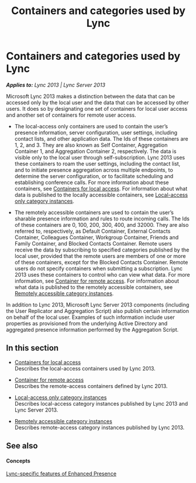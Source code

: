 ﻿---
title: Containers and categories used by Lync
TOCTitle: Containers and categories used by Lync
ms:assetid: daa69a3b-25d6-4a5a-9398-95373ef24d15
ms:mtpsurl: https://msdn.microsoft.com/en-us/library/Dn454630(v=office.15)
ms:contentKeyID: 57093185
ms.date: 07/24/2014
mtps_version: v=office.15
---

# Containers and categories used by Lync


_**Applies to:** Lync 2013 | Lync Server 2013_

Microsoft Lync 2013 makes a distinction between the data that can be accessed only by the local user and the data that can be accessed by other users. It does so by designating one set of containers for local user access and another set of containers for remote user access.

  - The local-access only containers are used to contain the user’s presence information, server configuration, user settings, including contact lists, and other application data. The Ids of these containers are 1, 2, and 3. They are also known as Self Container, Aggregation Container 1, and Aggregation Container 2, respectively. The data is visible only to the local user through self-subscription. Lync 2013 uses these containers to roam the user settings, including the contact list, and to initiate presence aggregation across multiple endpoints, to determine the server configuration, or to facilitate scheduling and establishing conference calls. For more information about these containers, see [Containers for local access](containers-for-local-access.md). For information about what data is published to the locally accessible containers, see [Local-access only category instances](local-access-only-category-instances.md).

  - The remotely accessible containers are used to contain the user’s sharable presence information and rules to route incoming calls. The Ids of these containers are 0, 100, 200, 300, 400, and 32000. They are also referred to, respectively, as Default Container, External Contacts Container, Colleagues Container, Workgroup Container, Friends and Family Container, and Blocked Contacts Container. Remote users receive the data by subscribing to specified categories published by the local user, provided that the remote users are members of one or more of these containers, except for the Blocked Contacts Container. Remote users do not specify containers when submitting a subscription. Lync 2013 uses these containers to control who can view what data. For more information, see [Container for remote access](container-for-remote-access.md). For information about what data is published to the remotely accessible containers, see [Remotely accessible category instances](remotely-accessible-category-instances.md).

In addition to Lync 2013, Microsoft Lync Server 2013 components (including the User Replicator and Aggregation Script) also publish certain information on behalf of the local user. Examples of such information include user properties as provisioned from the underlying Active Directory and aggregated presence information performed by the Aggregation Script.

## In this section

  - [Containers for local access](containers-for-local-access.md)  
    Describes the local-access containers used by Lync 2013.

  - [Container for remote access](container-for-remote-access.md)  
    Describes the remote-access containers defined by Lync 2013.

  - [Local-access only category instances](local-access-only-category-instances.md)  
    Describes local-access category instances published by Lync 2013 and Lync Server 2013.

  - [Remotely accessible category instances](remotely-accessible-category-instances.md)  
    Describes remote-access category instances published by Lync 2013.

## See also

#### Concepts

[Lync-specific features of Enhanced Presence](lync-specific-features-of-enhanced-presence.md)

